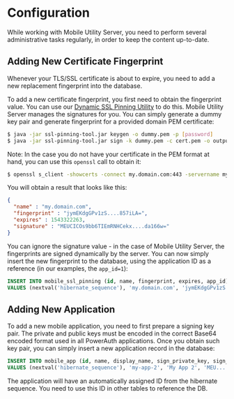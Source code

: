 # Configuration

While working with Mobile Utility Server, you need to perform several administrative tasks regularly, in order to keep the content up-to-date.

## Adding New Certificate Fingerprint

Whenever your TLS/SSL certificate is about to expire, you need to add a new replacement fingerprint into the database.

To add a new certificate fingerprint, you first need to obtain the fingerprint value. You can use our [Dynamic SSL Pinning Utility](https://github.com/wultra/ssl-pinning-tool/releases) to do this. Mobile Utility Server manages the signatures for you. You can simply generate a dummy key pair and generate fingerprint for a provided domain PEM certificate:

```sh
$ java -jar ssl-pinning-tool.jar keygen -o dummy.pem -p [password]
$ java -jar ssl-pinning-tool.jar sign -k dummy.pem -c cert.pem -o output.json -p [password]
```

Note: In the case you do not have your certificate in the PEM format at hand, you can use this `openssl` call to obtain it:

```sh
$ openssl s_client -showcerts -connect my.domain.com:443 -servername my.domain.com < /dev/null | openssl x509 -outform PEM > cert.pem
```

You will obtain a result that looks like this:

```json
{
  "name" : "my.domain.com",
  "fingerprint" : "jymEKdgGPv1zS....857iLA=",
  "expires" : 1543322263,
  "signature" : "MEUCICOs9bb6TIEmRNHCekx....da166w="
}
```

You can ignore the signature value - in the case of Mobile Utility Server, the fingerprints are signed dynamically by the server. You can now simply insert the new fingerprint to the database, using the application ID as a reference (in our examples, the `app_id=1`):

```sql
INSERT INTO mobile_ssl_pinning (id, name, fingerprint, expires, app_id)
VALUES (nextval('hibernate_sequence'), 'my.domain.com', 'jymEKdgGPv1zS....857iLA=', 1543322263, 1)
```

## Adding New Application

To add a new mobile application, you need to first prepare a signing key pair. The private and public keys must be encoded in the correct Base64 encoded format used in all PowerAuth applications. Once you obtain such key pair, you can simply insert a new application record in the database:

```sql
INSERT INTO mobile_app (id, name, display_name, sign_private_key, sign_public_key)
VALUES (nextval('hibernate_sequence'), 'my-app-2', 'My App 2', 'MEU....ed8f7=', 'MBII....fed87=')
```

The application will have an automatically assigned ID from the hibernate sequence. You need to use this ID in other tables to reference the DB.
